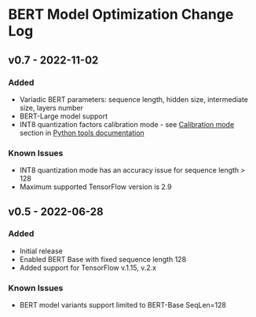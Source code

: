 # BERT Model Optimization Change Log

## v0.7 - 2022-11-02

### Added

* Variadic BERT parameters: sequence length, hidden size, intermediate size, layers number
* BERT-Large model support
* INT8 quantization factors calibration mode - see [Calibration mode](python/README.md#calibration-mode) section in [Python tools documentation](python/README.md)

### Known Issues

* INT8 quantization mode has an accuracy issue for sequence length > 128
* Maximum supported TensorFlow version is 2.9

## v0.5 - 2022-06-28

### Added

* Initial release
* Enabled BERT Base with fixed sequence length 128
* Added support for TensorFlow v.1.15, v.2.x

### Known Issues

* BERT model variants support limited to BERT-Base SeqLen=128
